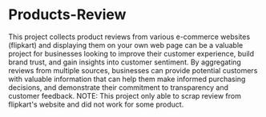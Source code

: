 # Products-Review
This project collects product reviews from various e-commerce websites (flipkart) and displaying them on your own web page can be a valuable project for businesses looking to improve their customer experience, build brand trust, and gain insights into customer sentiment. By aggregating reviews from multiple sources, businesses can provide potential customers with valuable information that can help them make informed purchasing decisions, and demonstrate their commitment to transparency and customer feedback.
NOTE:
This project only able to scrap review from flipkart's website and did not work for some product.
